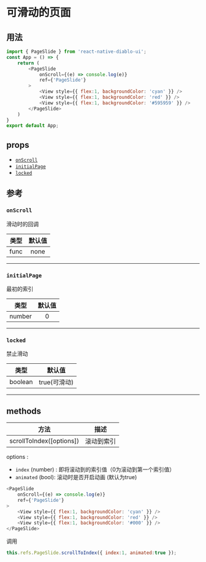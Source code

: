 # 可滑动的页面

## 用法

```js
import { PageSlide } from 'react-native-diablo-ui';
const App = () => {
    return (
        <PageSlide
            onScroll={(e) => console.log(e)}
            ref={'PageSlide'}
        >
            <View style={{ flex:1, backgroundColor: 'cyan' }} />
            <View style={{ flex:1, backgroundColor: 'red' }} />
            <View style={{ flex:1, backgroundColor: '#595959' }} />
        </PageSlide>
    )
}
export default App;

```

## props

  - [`onScroll`](#onScroll)
  - [`initialPage`](#initialPage)
  - [`locked`](#locked)

## 参考


### `onScroll`

滑动时的回调

| 类型  | 默认值 |
| :---: | :----: |
| func  |  none  |

---

### `initialPage`

最初的索引

|  类型  | 默认值 |
| :----: | :----: |
| number |   0   |

---

### `locked`

禁止滑动

|  类型   | 默认值 |
| :-----: | :----: |
| boolean | true(可滑动)  |

---

## methods

| 方法          | 描述       |
| ------------- | ---------- |
| scrollToIndex([options]) | 滚动到索引 |

options : 

- `index` (number) : 即将滚动到的索引值（0为滚动到第一个索引值）
- `animated` (bool): 滚动时是否开启动画 (默认为true)

```js
<PageSlide
    onScroll={(e) => console.log(e)}
    ref={'PageSlide'}
>
    <View style={{ flex:1, backgroundColor: 'cyan' }} />
    <View style={{ flex:1, backgroundColor: 'red' }} />
    <View style={{ flex:1, backgroundColor: '#000' }} />
</PageSlide>
```
调用

```js
this.refs.PageSlide.scrollToIndex({ index:1, animated:true });
```